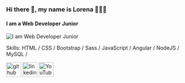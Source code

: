### Hi there 👋, my name is  Lorena 👩‍💻✨
#### I am a Web Developer Junior
![I am  Web Developer Junior](https://media.giphy.com/media/AAsj7jdrHjtp6/giphy.gif?cid=ecf05e47x5kdgz7h76ds6r258ax5xgayqkivn59d2o0q5fug&ep=v1_gifs_search&rid=giphy.gif&ct=g)


Skills:  HTML / CSS / Bootstrap / Sass / JavaScript / Angular / NodeJS / MySQL /




[<img src='https://cdn.jsdelivr.net/npm/simple-icons@3.0.1/icons/github.svg' alt='github' height='40'>](https://github.com/LenRiv)  [<img src='https://cdn.jsdelivr.net/npm/simple-icons@3.0.1/icons/linkedin.svg' alt='linkedin' height='40'>](https://www.linkedin.com/in/lorenarivasramirez-fullstackdev)  [<img src='https://cdn.jsdelivr.net/npm/simple-icons@3.0.1/icons/youtube.svg' alt='YouTube' height='40'>](https://www.youtube.com/@DesarrolloMouse)  


